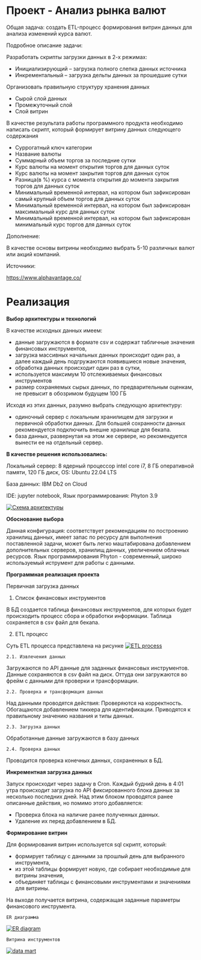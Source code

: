# Проект - Анализ рынка валют

Общая задача: создать ETL-процесс формирования витрин данных для анализа изменений курса валют.

Подробное описание задачи:

Разработать скрипты загрузки данных в 2-х режимах:
-  Инициализирующий – загрузка полного слепка данных источника
-  Инкрементальный – загрузка дельты данных за прошедшие сутки

Организовать правильную структуру хранения данных

- Сырой слой данных
- Промежуточный слой
- Слой витрин

В качестве результата работы программного продукта необходимо написать скрипт, который формирует витрину данных следующего содержания

- Суррогатный ключ категории
- Название валюты
- Суммарный объем торгов за последние сутки
- Курс валюты на момент открытия торгов для данных суток
- Курс валюты на момент закрытия торгов для данных суток
- Разница(в %) курса с момента открытия до момента закрытия торгов для данных суток
- Минимальный временной интервал, на котором был зафиксирован самый крупный объем торгов для данных суток
- Минимальный временной интервал, на котором был зафиксирован максимальный курс для данных суток
- Минимальный временной интервал, на котором был зафиксирован минимальный курс торгов для данных суток

Дополнение:

В качестве основы витрины необходимо выбрать 5-10 различных валют или акций компаний.

Источники:

https://www.alphavantage.co/

# Реализация
**Выбор архитектуры и технологий**

В качестве исходных данных имеем:
- данные загружаются в формате csv и содержат табличные значения финансовых инструментов,
- загрузка массивных начальных данных происходит один раз, а далее каждый день подгружаются появившиеся новые значения,
- обработка данных происходит один раз в сутки,
- используется максимум 10 отслеживаемых финансовых инструментов 
- размер сохраняемых сырых данных, по предварительным оценкам, не превысит в обозримом будущем 100 ГБ

Исходя из этих данных, разумно выбрать следующую архитектуру:
- одиночный сервер с локальным хранилищем для загрузки и первичной обработки данных. Для большей сохранности данных рекомендуется подключить внешне хранилище для бекапа.
- база данных, развернутая на этом же сервере, но рекомендуется вынести ее на отдельный сервер.

**В качестве решения использовались:**

Локальный сервер:
8 ядерный процессор intel core i7,
8 ГБ оперативной памяти,
120 ГБ диск,
OS: Ubuntu 22.04 LTS

База данных:
IBM Db2 on Cloud

IDE: jupyter notebook,
Язык программирования: Phyton 3.9

[![Схема архитектуры](http://media5.cdnbase.com/media/uploads/file-2/schem1.png "Схема архитектуры")](http://media5.cdnbase.com/media/uploads/file-2/schem1.png "Схема архитектуры")

**Обоснование выбора**

Данная конфигурация:
соответствует рекомендациям по построению хранилищ данных,
имеет запас по ресурсу для выполнения поставленной задачи, 
может быть легко маштабирована добавлением дополнительных серверов,  хранилищ данных, увеличением облачных ресурсов. 
Язык программирования Phyton - современный, широко используемый иструмент для работы с данными. 

**Программная реализация проекта**

Первичная загрузка данных

1. Список финансовых инструментов

В БД создается таблица финансовых инструментов, для которых будет происходить процесс сбора и обработки информации. Таблица сохраняется в csv файл для бекапа. 

2. ETL процесс

Суть ETL процесса представлена на рисунке
[![ETL process](http://media5.cdnbase.com/media/uploads/file-2/ETL-process.png "ETL process")](http://media5.cdnbase.com/media/uploads/file-2/ETL-process.png "ETL process")
 
	2.1. Извлечения данных
	
Загружаются по API данные для заданных финансовых инструментов. Данные сохраняются в csv файл на диск. Оттуда они загружаются во фрейм с данными для проверки и трансформации.

	2.2. Проверка и трансформация данных
Над данными проводятся действия:
Проверяются  на корректность. 
Обогащаются добавлением тиккера для идентификации.
Приводятся к правильному значению названия и типы данных.

	2.3. Загрузка данных
Обработанные данные загружаются в базу данных

	2.4. Проверка данных
Проводится проверка конечных данных, сохраненных в БД.

**Инкрементная загрузка данных**

Запуск происходит через задачу в Cron.
Каждый будний день в 4:01 утра происходит загрузка по API фиксированного блока данных за несколько  последних дней. 
Над этим блоком проводятся ранее описанные действия, но  помимо этого добавляется:
- Проверка блока на наличие ранее полученных данных.
- Удаление их перед добавлением в БД.

**Формирование витрин**

Для формирования витрин используется sql скрипт, который:
- формирует таблицу с данными за прошлый день для выбранного инструмента,
- из этой таблицы формирует новую, где собирает необходимые для витрины значения,
- объединяет таблицы с финансовыми инструментами и значениями для витрины.

На выходе получается витрина, содержащая заданные параметры финансового инструмента.

	ER диаграмма

[![ER diagram](http://media5.cdnbase.com/media/uploads/file-2/ER-diagram1.png "ER diagram")](http://media5.cdnbase.com/media/uploads/file-2/ER-diagram1.png "ER diagram")

	Витрина инструментов
	
[![data mart](http://media5.cdnbase.com/media/uploads/file-2/data_mart.jpg "data mart")](http://media5.cdnbase.com/media/uploads/file-2/data_mart.jpg "data mart")

